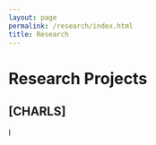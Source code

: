 ```yaml
---
layout: page
permalink: /research/index.html
title: Research
---
```

# Research Projects

## [CHARLS]
I
